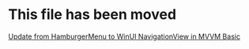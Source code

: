 # This file has been moved

[Update from HamburgerMenu to WinUI NavigationView in MVVM Basic](https://github.com/microsoft/WindowsTemplateStudio/blob/release/docs/UWP/projectTypes/updatetonavigationview/mvvmbasic-vb.md)